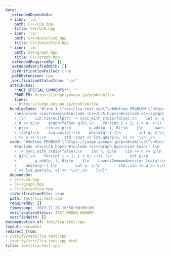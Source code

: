 ```yaml
---
data:
  _extendedDependsOn:
  - icon: ':x:'
    path: C++/LCA.hpp
    title: C++/LCA.hpp
  - icon: ':x:'
    path: C++/UnionFind.hpp
    title: C++/UnionFind.hpp
  - icon: ':x:'
    path: C++/graph.hpp
    title: C++/graph.hpp
  _extendedRequiredBy: []
  _extendedVerifiedWith: []
  _isVerificationFailed: true
  _pathExtension: cpp
  _verificationStatusIcon: ':x:'
  attributes:
    '*NOT_SPECIAL_COMMENTS*': ''
    PROBLEM: https://judge.yosupo.jp/problem/lca
    links:
    - https://judge.yosupo.jp/problem/lca
  bundledCode: "#line 1 \"test/lca.test.cpp\"\n#define PROBLEM \"https://judge.yosupo.jp/problem/lca\"\
    \n#include <iostream>\n#include <C++/LCA.hpp>\n#include <C++/graph.hpp>\nint main()\
    \ {\n    cin.tie(nullptr) -> sync_with_stdio(false);\n    int n, q;\n    cin >>\
    \ n >> q;\n    graph<false> g(n);\n    for(int i = 1; i < n; ++i) {\n        int\
    \ p;\n        cin >> p;\n        g.add(p, i, 0);\n    }\n    LowestCommonAncestor\
    \ lca(g);\n    lca.build();\n    while(q--) {\n        int u, v;\n        std::cin\
    \ >> u >> v;\n        std::cout << lca.query(u, v) << '\\n';\n    }\n}\n"
  code: "#define PROBLEM \"https://judge.yosupo.jp/problem/lca\"\n#include <iostream>\n\
    #include <C++/LCA.hpp>\n#include <C++/graph.hpp>\nint main() {\n    cin.tie(nullptr)\
    \ -> sync_with_stdio(false);\n    int n, q;\n    cin >> n >> q;\n    graph<false>\
    \ g(n);\n    for(int i = 1; i < n; ++i) {\n        int p;\n        cin >> p;\n\
    \        g.add(p, i, 0);\n    }\n    LowestCommonAncestor lca(g);\n    lca.build();\n\
    \    while(q--) {\n        int u, v;\n        std::cin >> u >> v;\n        std::cout\
    \ << lca.query(u, v) << '\\n';\n    }\n}"
  dependsOn:
  - C++/LCA.hpp
  - C++/graph.hpp
  - C++/UnionFind.hpp
  isVerificationFile: true
  path: test/lca.test.cpp
  requiredBy: []
  timestamp: '2023-11-28 10:58:08+09:00'
  verificationStatus: TEST_WRONG_ANSWER
  verifiedWith: []
documentation_of: test/lca.test.cpp
layout: document
redirect_from:
- /verify/test/lca.test.cpp
- /verify/test/lca.test.cpp.html
title: test/lca.test.cpp
---
```

